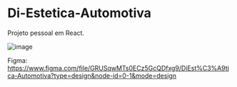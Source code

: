 # Di-Estetica-Automotiva

Projeto pessoal em React.<br/>

![image](https://github.com/DiegoTeixeiraPro/Di-Estetica-Automotiva/assets/119075941/2ce69ea2-53cd-4bed-ba32-4451f8bfc37f)
<br/>

Figma:<br/>
https://www.figma.com/file/GRUSqwMTs0ECz5GcQDfxg9/DiEst%C3%A9tica-Automotiva?type=design&node-id=0-1&mode=design
<br/>
